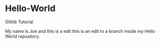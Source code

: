 # Hello-World
Githib Tutorial

My name is Joe and this is a edit this is an edit to a branch inside my Hello World repository. 
